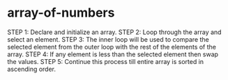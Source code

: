 # array-of-numbers
STEP 1: Declare and initialize an array.
STEP 2: Loop through the array and select an element.
STEP 3: The inner loop will be used to compare the selected element from the outer loop with the rest of the elements of the array.
STEP 4: If any element is less than the selected element then swap the values.
STEP 5: Continue this process till entire array is sorted in ascending order.
